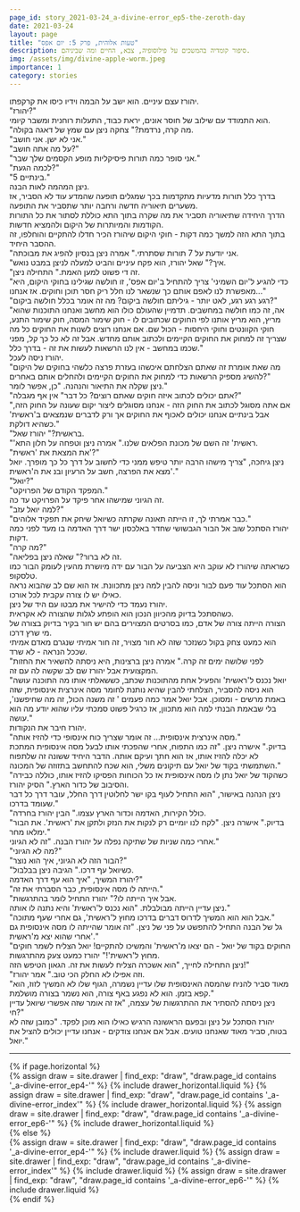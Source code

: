 ```yaml
---
page_id: story_2021-03-24_a-divine-error_ep5-the-zeroth-day
date: 2021-03-24
layout: page
title: "טעות אלוהית, פרק 5: יום אפס"
description: סיפור קומדיה בהמשכים על פילוסופיה, צבא, החיים ומה שביניהם.
img: /assets/img/divine-apple-worm.jpeg
importance: 1
category: stories
---
```


יהורז עצם עיניים. הוא ישב על הבמה וידיו כיסו את קרקפתו.  
"יהורז?"  
הוא התמודד עם שילוב של חוסר אונים, יראת כבוד, התעלות רוחנית ומשבר קיומי.  
"מה קרה, נרדמת?" צחקה ניצן עם שמץ של דאגה בקולה.  
"אני לא ישן. אני חושב."  
"על מה אתה חושב?"  
"אני סופר כמה תורות פיסיקליות מופע הקסמים שלך שבר."  
"לכמה הגעת?"  
"5 בינתיים."  
ניצן המהמה לאות הבנה.  
בדרך כלל תורות מדעיות מתקדמות בכך שמגלים תופעה שהמדע עוד לא הסביר, אז משערים תיאוריה חדשה ורחבה יותר שתסביר את התופעה.  
הדרך היחידה שתיאוריה תסביר את מה שקרה בתוך התא כוללת לסתור את כל התורות הקודמות והמיותרות של היקום ולהמציא חדשות.  
בתוך התא הזה למשך כמה דקות - חוקי היקום שיהורז הכיר חדלו להתקיים והוחלפו, זה ההסבר היחיד.  
"אני יודעת על 7 תורות שסתרתי." אמרה ניצן בנסיון להפיג את מבוכתה.  
"איך?" שאל יהורז, הוא פקח עיניים והביט למעלה לניצן במבט נואש.  
"זה די פשוט למען האמת." התחילה ניצן.  
"כדי להגיע ל'יום השמיני' צריך להתחיל ב'יום אפס', זו חולשה שגילינו בחוקי היקום, היא מאפשרת לנו לאפם אותם כך שנשאר לנו חלל ריק חסר תוכן וחוקים. אז אנחנו..."  
"רגע רגע רגע, לאט יותר - גיליתם חולשה ביקום? מה זה אומר בכלל חולשה ביקום?"  
"אה, זה כמו חולשה במחשבים. תדמיין שהעולם כולו הוא מחשב ואנחנו התוכנות שהוא מריץ, הוא מריץ אותנו לפי החוקים שכתובים לו - חוק שימור המסה, חוק שימור התנע, חוקי הקוונטים וחוקי היחסות - הכול שם. אם אנחנו רוצים לשנות את החוקים כל מה שצריך זה למחוק את החוקים הקיימים ולכתוב אותם מחדש. אבל זה לא כל כך קל, מפני שכמו במחשב - אין לנו הרשאות לעשות את זה - בדרך כלל."  
יהורז ניסה לעכל.  
"מה שאת אומרת זה שאתם הצלחתם איכשהו בעזרת פרצה כלשהי בחוקים של היקום להשיג מספיק הרשאות כדי למחוק את החוקים הקיימים ולהחלים אותם באחרים?"  
ניצן שקלה את התיאור והנהנה. "כן, אפשר לומר."  
"אתם יכולים לכתוב איזה חוקים שאתם רוצים? כל דבר" אין אף מגבלה?"  
"אם אתה מסוגל לכתוב את החוק הזה - אנחנו מסוגלים ליצור יקום שעונה על החוק הזה, אבל בינתיים אנחנו יכולים לאכוף את החוקים אך ורק לדברים שנמצאים ב'ראשית' כשהיא דולקת."  
"בראשית?" יהורז שאל.  
"'ראשית' זה השם של מכונת הפלאים שלנו." אמרה ניצן וטפחה על חלון התא.  
"את המצאת את 'ראשית'?"  
ניצן גיחכה, "צריך מישהו הרבה יותר טיפש ממני כדי לחשוב על דרך כל כך מופרך. יואל מצא את הפרצה, חשב על הרעיון ובנ את ה'ראשית'."  
"יואל?"  
"המפקד הקודם של הפרויקט."  
זה הגיוני שמישהו אחר פיקד על הפרויקט עד כה.  
"למה יואל עזב?"  
"כבר אמרתי לך, זו הייתה תאונה שקרתה כשיואל שיחק את תפקיד אלוהים."  
יהורז הסתכל שוב אל הבור הגבשושי שחדר באלכסון ישר דרך האדמה בו מעד לפני כמה דקות.  
"מה קרה?"  
"זה לא ברור?" שאלה ניצן בפליאה.  
כשראתה שיהורז לא עוקב היא הצביעה על הבור עם ידה מיושרת מהעין לעומק הבור כמו טלסקופ.  
הוא הסתכל עוד פעם לבור וניסה להבין למה ניצן מתכוונת. אז הוא שם לב שהבוא נראה כאילו יש לו צורה עקבית לכל אורכו.  
יהורז נעמד כדי להישיר את מבטו עם היד של ניצן.  
כשהסתכל בדיוק מהכיוון הנכון הוא הופתע לגלות שהצורה לא אקראית.  
הצורה הייתה צורה של אדם, כמו בסרטים המצוירים בהם יש חור בקיר בדיוק בצורה של מי שרץ דרכו.  
הוא כמעט צחק בקול כשנזכר שזה לא חור מצויר, זה חור אמיתי שנגרם מאדם אמיתי שככל הנראה - לא שרד.  
"לפני שלושה ימים זה קרה." אמרה ניצן ברצינות, היא ניסתה להשאיר את החזות המקצועית אבל יהורז שם לב שקשה לה עם זה.  
"יואל נכנס ל'ראשית' והפעיל אחת מהתוכנות שכתב, כששאלתי אותו מה התוכנה עושה הוא ניסה להסביר, הצלחתי להבין שהיא נותנת לחומר מסה אינרצית אינסופית, שזה באמת מרשים - ומסוכן. אבל יואל אמר כמה פעמים ' זה משנה הכול, זה מה שחיפשנו', בלי שבאמת הבנתי למה הוא מתכוון, אז כרגיל פשוט סמכתי עליו שהוא יודע מה הוא עושה."  
יהורז חיבר את הנקודות.  
"מסה אינרצית אינסופית... זה אומר שצריך כוח אינסופי כדי להזיז אותה."  
בדיוק." אישרה ניצן. "זה כמו התפוח, אחרי שהפכתי אותו לבעל מסה אינסופית המתכת לא יכלה להזיז אותו, אז הוא חתך ועיקם אותה. הדבר היחיד ששונה זה שלתפוח השתמשתי בקוד של יואל עם תיקונים משלי, הוא שכח להתחשב בתזוזה של המכונה."  
"כשהקוד של יואל נתן לו מסה אינסופית אז כל הכוחות הפסיקו להזיז אותו, כוללה כבידה והסיבוב של כדור הארץ." הסיק יהורז.  
ניצן הנהנה באישור, "הוא התחיל לעוף בקו ישר לחלוטין דרך החלל, עובר דרך כל דבר שעומד בדרכו."  
"כולל הקירות, האדמה וכדור הארץ עצמו." הבין יהורז בחרדה.  
"בדיוק." אישרה ניצן. "לקח לנו יומיים רק לנקות את הנזק ולתקן את 'ראשית'. את הבור ימלאו מחר."  
אחרי כמה שניות של שתיקה נפלה על יהורז הבנה. "זה לא הגיוני."  
"מה לא הגיוני?"  
"הבור הזה לא הגיוני, איך הוא נוצר?"  
"כשיואל עף דרכו." הגיבה ניצן בבלבול.  
יהורז המשיך, "איך הוא עף דרך האדמה?"  
"הייתה לו מסה אינסופית, כבר הסברתי את זה."  
"אבל איך הייתה לו?" יהורז התחיל לומר בהתרגשות.  
ניצן עדיין הייתה מבולבלת. "הוא נכנס ל'ראשית' והיא נתנה לו אותה."  
"אבל הוא הוא המשיך לדרוס דברים בדרכו מחוץ ל'ראשית', גם אחרי שעף מתוכה."  
גל של הבנה התחיל להתפשט על פני של ניצן. "זה אומר שהייתה לו מסה אינסופית גם אחרי שהוא יצא מ'ראשית'."  
"החוקים בקוד של יואל - הם יצאו מ'ראשית' והמשיכו להתקיים! יואל הצליח לשמר חוקים מחוץ ל'ראשית'!" יהורז כמעט צעק מהתרגשות.  
ניצן התחילה לחייך, "הוא אשכרה הצליח לעשות את זה. הגאון הטיפש הזה!"  
"וזה אפילו לא החלק הכי טוב." אמר יהורז.  
"מאוד סביר להניח שהמסה האינסופית שלו עדיין נשמרה, הגוף שלו לא המשיך לזוז, הוא קפא בזמן. הוא לא נפגע באף צורה, הוא נשמר בצורה מושלמת."  
ניצן ניסתה להסתיר את ההתרגשות של עצמה, "אז זה אומר שזה אפשרי שיואל עדיין חי?"  
יהורז הסתכל על ניצן ובפעם הראשונה הרגיש כאילו הוא מוכן לפקד. "כמובן שזה לא בטוח, סביר מאוד שאנחנו טועים. אבל אם אנחנו צודקים - אנחנו עדיין יכולים להציל את יואל."

---

<!-- pages/drawer.md -->
<div class="drawer">
<!-- Generate cards for each draw -->
{% if page.horizontal %}
    <div class="container">
    <div class="row row-cols-1 row-cols-md-2">
        {% assign draw = site.drawer | find_exp: "draw", "draw.page_id contains '_a-divine-error_ep4-'" %}
        {% include drawer_horizontal.liquid %}
        {% assign draw = site.drawer | find_exp: "draw", "draw.page_id contains '_a-divine-error_index'" %}
        {% include drawer_horizontal.liquid %}
        {% assign draw = site.drawer | find_exp: "draw", "draw.page_id contains '_a-divine-error_ep6-'" %}
        {% include drawer_horizontal.liquid %}
    </div>
    </div>
{% else %}
    <div class="row row-cols-1 row-cols-md-3">
        {% assign draw = site.drawer | find_exp: "draw", "draw.page_id contains '_a-divine-error_ep4-'" %}
        {% include drawer.liquid %}
        {% assign draw = site.drawer | find_exp: "draw", "draw.page_id contains '_a-divine-error_index'" %}
        {% include drawer.liquid %}
        {% assign draw = site.drawer | find_exp: "draw", "draw.page_id contains '_a-divine-error_ep6-'" %}
        {% include drawer.liquid %}
    </div>
{% endif %}
</div>
